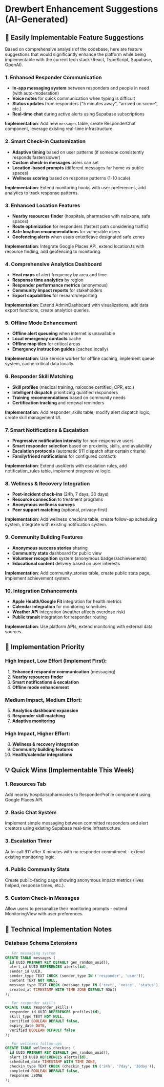 # Drewbert Enhancement Suggestions (AI-Generated)

## 🚀 Easily Implementable Feature Suggestions

Based on comprehensive analysis of the codebase, here are feature suggestions that would significantly enhance the platform while being implementable with the current tech stack (React, TypeScript, Supabase, OpenAI).

### 1. **Enhanced Responder Communication**
- **In-app messaging system** between responders and people in need (with auto-moderation)
- **Voice notes** for quick communication when typing is difficult
- **Status updates** from responders ("5 minutes away", "arrived on scene", etc.)
- **Real-time chat** during active alerts using Supabase subscriptions

**Implementation**: Add new `messages` table, create ResponderChat component, leverage existing real-time infrastructure.

### 2. **Smart Check-in Customization**
- **Adaptive timing** based on user patterns (if someone consistently responds faster/slower)
- **Custom check-in messages** users can set
- **Location-based prompts** (different messages for home vs public spaces)
- **Wellness scoring** based on response patterns (1-10 scale)

**Implementation**: Extend monitoring hooks with user preferences, add analytics to track response patterns.

### 3. **Enhanced Location Features**
- **Nearby resources finder** (hospitals, pharmacies with naloxone, safe spaces)
- **Route optimization** for responders (fastest path considering traffic)
- **Safe location recommendations** for vulnerable users
- **Geofencing alerts** when users enter/leave designated safe zones

**Implementation**: Integrate Google Places API, extend location.ts with resource finding, add geofencing to monitoring.

### 4. **Comprehensive Analytics Dashboard**
- **Heat maps** of alert frequency by area and time
- **Response time analytics** by region
- **Responder performance metrics** (anonymous)
- **Community impact reports** for stakeholders
- **Export capabilities** for research/reporting

**Implementation**: Extend AdminDashboard with visualizations, add data export functions, create analytics queries.

### 5. **Offline Mode Enhancement**
- **Offline alert queueing** when internet is unavailable
- **Local emergency contacts** cache
- **Offline map tiles** for critical areas
- **Emergency instruction guides** (cached locally)

**Implementation**: Use service worker for offline caching, implement queue system, cache critical data locally.

### 6. **Responder Skill Matching**
- **Skill profiles** (medical training, naloxone certified, CPR, etc.)
- **Intelligent dispatch** prioritizing qualified responders
- **Training recommendations** based on community needs
- **Certification tracking** and renewal reminders

**Implementation**: Add responder_skills table, modify alert dispatch logic, create skill management UI.

### 7. **Smart Notifications & Escalation**
- **Progressive notification intensity** for non-responsive users
- **Smart responder selection** based on proximity, skills, and availability
- **Escalation protocols** (automatic 911 dispatch after certain criteria)
- **Family/friend notifications** for configured contacts

**Implementation**: Extend useAlerts with escalation rules, add notification_rules table, implement progressive logic.

### 8. **Wellness & Recovery Integration**
- **Post-incident check-ins** (24h, 7 days, 30 days)
- **Resource connection** to treatment programs
- **Anonymous wellness surveys**
- **Peer support matching** (optional, privacy-first)

**Implementation**: Add wellness_checkins table, create follow-up scheduling system, integrate with existing notification system.

### 9. **Community Building Features**
- **Anonymous success stories** sharing
- **Community stats** dashboard for public view
- **Volunteer recognition** system (anonymous badges/achievements)
- **Educational content** delivery based on user interests

**Implementation**: Add community_stories table, create public stats page, implement achievement system.

### 10. **Integration Enhancements**
- **Apple Health/Google Fit** integration for health metrics
- **Calendar integration** for monitoring schedules
- **Weather API** integration (weather affects overdose risk)
- **Public transit** integration for responder routing

**Implementation**: Use platform APIs, extend monitoring with external data sources.

## 🎯 Implementation Priority

### High Impact, Low Effort (Implement First):
1. **Enhanced responder communication** (messaging)
2. **Nearby resources finder**
3. **Smart notifications & escalation**
4. **Offline mode enhancement**

### Medium Impact, Medium Effort:
5. **Analytics dashboard expansion**
6. **Responder skill matching**
7. **Adaptive monitoring**

### High Impact, Higher Effort:
8. **Wellness & recovery integration**
9. **Community building features**
10. **Health/calendar integrations**

## 💡 Quick Wins (Implementable This Week)

### 1. Resources Tab
Add nearby hospitals/pharmacies to ResponderProfile component using Google Places API.

### 2. Basic Chat System
Implement simple messaging between committed responders and alert creators using existing Supabase real-time infrastructure.

### 3. Escalation Timer
Auto-call 911 after X minutes with no responder commitment - extend existing monitoring logic.

### 4. Public Community Stats
Create public-facing page showing anonymous impact metrics (lives helped, response times, etc.).

### 5. Custom Check-in Messages
Allow users to personalize their monitoring prompts - extend MonitoringView with user preferences.

## 🔧 Technical Implementation Notes

### Database Schema Extensions
```sql
-- For messaging system
CREATE TABLE messages (
  id UUID PRIMARY KEY DEFAULT gen_random_uuid(),
  alert_id UUID REFERENCES alerts(id),
  sender_id UUID,
  sender_type TEXT CHECK (sender_type IN ('responder', 'user')),
  content TEXT NOT NULL,
  message_type TEXT CHECK (message_type IN ('text', 'voice', 'status')),
  created_at TIMESTAMP WITH TIME ZONE DEFAULT NOW()
);

-- For responder skills
CREATE TABLE responder_skills (
  responder_id UUID REFERENCES profiles(id),
  skill_type TEXT NOT NULL,
  certified BOOLEAN DEFAULT false,
  expiry_date DATE,
  verified BOOLEAN DEFAULT false
);

-- For wellness follow-ups
CREATE TABLE wellness_checkins (
  id UUID PRIMARY KEY DEFAULT gen_random_uuid(),
  alert_id UUID REFERENCES alerts(id),
  scheduled_date TIMESTAMP WITH TIME ZONE,
  checkin_type TEXT CHECK (checkin_type IN ('24h', '7day', '30day')),
  completed BOOLEAN DEFAULT false,
  responses JSONB
);